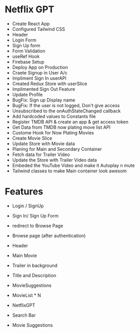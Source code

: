 #   Netflix GPT
- Create React App
- Configured Tailwind CSS
- Header
- Login Form
- Sign Up form
- Form Validation
- useRef Hook
- Firebase Setup 
- Deploy App on Production
- Craete Signup in User A/c
- Impliment Sign In userAPI
- Created Redux Store with userSlice
- Implimented Sign Out Feature
- Update Profile
- BugFix: Sign up Display name
- BugFix: If the user is not logged, Don't give access
- Unsubscribed to the onAuthStateChanged callback
- Add hardcoded values to Constants file
- Register TMDB API & create an app & get access token
- Get Data from TMDB now plating move list API
- Custome Hook for Now Plating Movies
- Create Movie Slice
- Update Store with Movie data
- Planing for Main and Secondary Container
- Fetch data for Trailer Video
- Update the Store with Trailer Video data
- Embeded the YouTube Video and make it Autoplay n mute
- Tailwind classes to make Main container look awesom

# Features
- Login / SignUp
 - Sign In/ Sign Up Form
 - redirect to Browse Page
 
- Browse page (after authentication)
 - Header
 - Main Movie
  - Trailer in background
  - Title and Description
  - MovieSuggestions
   - MovieList * N

- NetflixGPT
 - Search Bar
 - Movie Suggestions